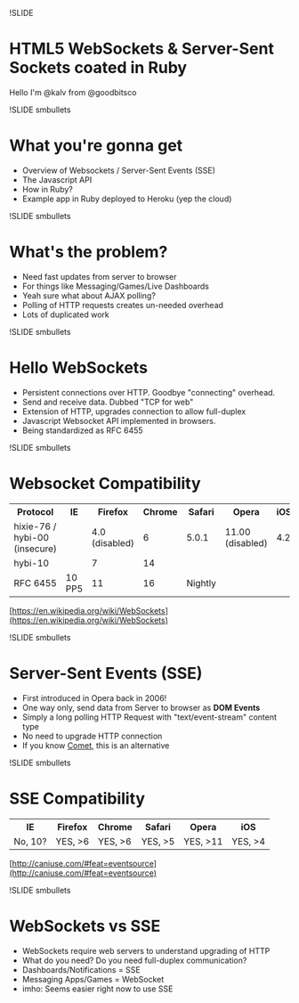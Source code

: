 !SLIDE
# HTML5 WebSockets & Server-Sent Sockets coated in Ruby #

Hello I'm @kalv from @goodbitsco

!SLIDE smbullets
# What you're gonna get

- Overview of Websockets / Server-Sent Events (SSE)
- The Javascript API
- How in Ruby?
- Example app in Ruby deployed to Heroku (yep the cloud)

!SLIDE smbullets
# What's the problem?

- Need fast updates from server to browser
- For things like Messaging/Games/Live Dashboards
- Yeah sure what about AJAX polling?
- Polling of HTTP requests creates un-needed overhead
- Lots of duplicated work

!SLIDE smbullets
# Hello WebSockets

- Persistent connections over HTTP. Goodbye "connecting" overhead.
- Send and receive data. Dubbed "TCP for web"
- Extension of HTTP, upgrades connection to allow full-duplex
- Javascript Websocket API implemented in browsers.
- Being standardized as RFC 6455

!SLIDE smbullets
# Websocket Compatibility

<table class="versions">
  <tr>
    <th>Protocol</th>
    <th>IE</th>
    <th>Firefox</th>
    <th>Chrome</th>
    <th>Safari</th>
    <th>Opera</th>
    <th>iOS</th>
  </tr>
  <tr>
    <td>hixie-76 / hybi-00 (insecure)</td>
    <td>&nbsp;</td>
    <td>4.0 (disabled)</td>
    <td>6</td>
    <td>5.0.1</td>
    <td>11.00 (disabled)</td>
    <td>4.2</td>
  </tr>
  <tr>
    <td>hybi-10</td>
    <td>&nbsp;</td>
    <td>7</td>
    <td>14</td>
    <td>&nbsp;</td>
    <td>&nbsp;</td>
    <td>&nbsp;</td>
  </tr>
  <tr>
    <td>RFC 6455</td>
    <td>10 PP5</td>
    <td>11</td>
    <td>16</td>
    <td>Nightly</td>
    <td>&nbsp;</td>
    <td>&nbsp;</td>
  </tr>
</table>

[https://en.wikipedia.org/wiki/WebSockets](https://en.wikipedia.org/wiki/WebSockets)

!SLIDE smbullets
# Server-Sent Events (SSE)

- First introduced in Opera back in 2006!
- One way only, send data from Server to browser as **DOM Events**
- Simply a long polling HTTP Request with "text/event-stream" content type
- No need to upgrade HTTP connection
- If you know [Comet]("https://en.wikipedia.org/wiki/Comet_(programming)"), this is an alternative

!SLIDE smbullets
# SSE Compatibility

<table class="versions">
  <tr>
    <th>IE</th>
    <th>Firefox</th>
    <th>Chrome</th>
    <th>Safari</th>
    <th>Opera</th>
    <th>iOS</th>
  </tr>
  <tr>
    <td>No, 10?</td>
    <td>YES, >6</td>
    <td>YES, >6</td>
    <td>YES, >5</td>
    <td>YES, >11</td>
    <td>YES, >4</td>
  </tr>
</table>

[http://caniuse.com/#feat=eventsource](http://caniuse.com/#feat=eventsource)

!SLIDE smbullets
# WebSockets vs SSE

- WebSockets require web servers to understand upgrading of HTTP
- What do you need? Do you need full-duplex communication?
- Dashboards/Notifications = SSE
- Messaging Apps/Games = WebSocket
- imho: Seems easier right now to use SSE